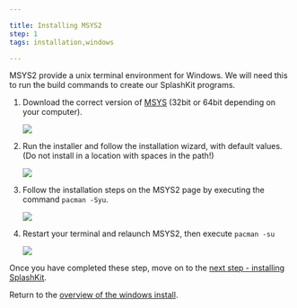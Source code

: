 ```yaml
---

title: Installing MSYS2
step: 1
tags: installation,windows

---
```


MSYS2 provide a unix terminal environment for Windows. We will need this to run the build commands to create our SplashKit programs.

1. Download the correct version of [MSYS](http://www.msys2.org) (32bit or 64bit depending on your computer).

    ![](images/install-gifs/Windows/1.gif)

1. Run the installer and follow the installation wizard, with default values. (Do not install in a location with spaces in the path!)

    ![](images/install-gifs/Windows/2.gif)

1. Follow the installation steps on the MSYS2 page by executing the command `pacman -Syu`.

    ![](images/install-gifs/Windows/4.gif)

1. Restart your terminal and relaunch MSYS2, then execute `pacman -su`

    ![](images/install-gifs/Windows/5.gif)

Once you have completed these step, move on to the [next step - installing SplashKit](/articles/installation/windows/step2.html).

Return to the [overview of the windows install](/articles/installation/windows.html).

